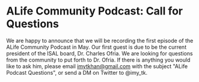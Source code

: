 # ALife Community Podcast: Call for Questions

We are happy to announce that we will be recording the first episode of the ALife Community Podcast in May. Our first guest is due to be the current president of the ISAL board, Dr. Charles Ofria. We are looking for questions from the community to put forth to Dr. Ofria. If there is anything you would like to ask him, please email imytkhan@gmail.com with the subject "ALife Podcast Questions", or send a DM on Twitter to @imy_tk.
